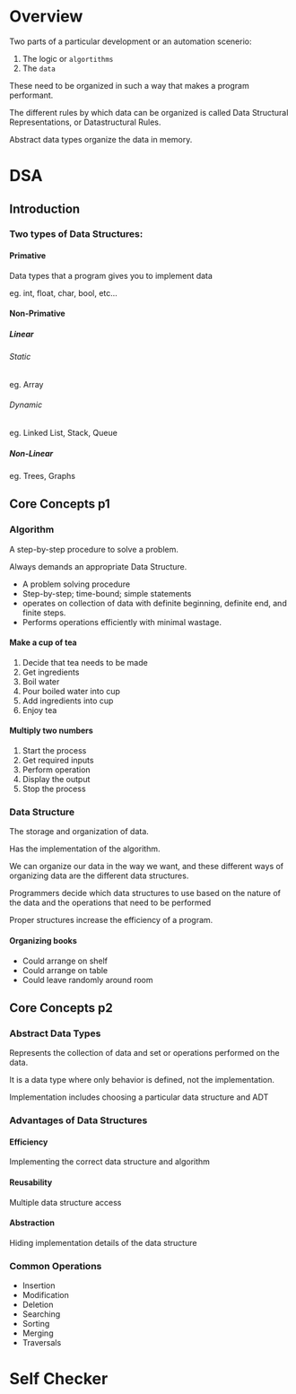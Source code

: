 # Overview

Two parts of a particular development or an automation scenerio:

1. The logic or ```algortithms```
2. The ```data```

These need to be organized in such a way that makes a program performant.

The different rules by which data can be organized is called Data Structural Representations, or Datastructural Rules.

Abstract data types organize the data in memory.

# DSA

## Introduction

### Two types of Data Structures:

#### Primative

Data types that a program gives you to implement data

eg. int, float, char, bool, etc...

#### Non-Primative

##### Linear

###### Static

eg. Array

###### Dynamic

eg. Linked List, Stack, Queue

##### Non-Linear

eg. Trees, Graphs

## Core Concepts p1

### Algorithm

A step-by-step procedure to solve a problem.

Always demands an appropriate Data Structure.

- A problem solving procedure
- Step-by-step; time-bound; simple statements
- operates on collection of data with definite beginning, definite end, and finite steps.
- Performs operations efficiently with minimal wastage.

#### Make a cup of tea

1. Decide that tea needs to be made
2. Get ingredients
3. Boil water
4. Pour boiled water into cup
5. Add ingredients into cup
6. Enjoy tea

#### Multiply two numbers

1. Start the process
2. Get required inputs
3. Perform operation
4. Display the output
5. Stop the process

### Data Structure

The storage and organization of data.

Has the implementation of the algorithm.

We can organize our data in the way we want, and these different ways of organizing data are the different data structures.

Programmers decide which data structures to use based on the nature of the data and the operations that need to be performed

Proper structures increase the efficiency of a program.

#### Organizing books

- Could arrange on shelf
- Could arrange on table
- Could leave randomly around room

## Core Concepts p2

### Abstract Data Types

Represents the collection of data and set or operations performed on the data.

It is a data type where only behavior is defined, not the implementation.

Implementation includes choosing a particular data structure and ADT

### Advantages of Data Structures

#### Efficiency

Implementing the correct data structure and algorithm

#### Reusability

Multiple data structure access

#### Abstraction

Hiding implementation details of the data structure

### Common Operations

- Insertion
- Modification
- Deletion
- Searching
- Sorting
- Merging
- Traversals

# Self Checker